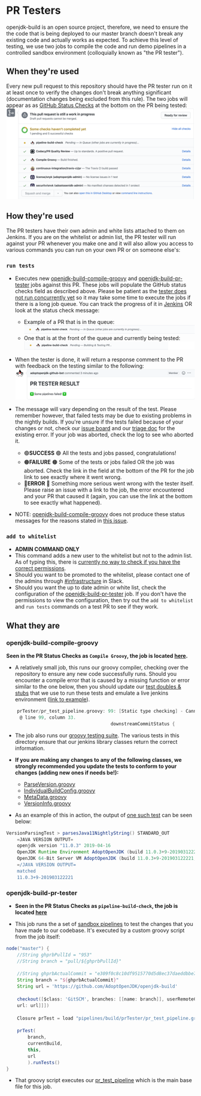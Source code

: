 # PR Testers

openjdk-build is an open source project, therefore, we need to ensure the the code that is being deployed to our master branch doesn't break any existing code and actually works as expected. To achieve this level of testing, we use two jobs to compile the code and run demo pipelines in a controlled sandbox environment (colloquially known as "the PR tester").

## When they're used

Every new pull request to this repository should have the PR tester run on it at least once to verify the changes don't break anything significant (documentation changes being excluded from this rule). The two jobs will appear as as [GitHub Status Checks](https://docs.github.com/en/github/administering-a-repository/about-required-status-checks) at the bottom on the PR being tested:
![Image of PR Tester Checks](./images/pr_tester_checks.png)

## How they're used

The PR testers have their own admin and white lists attached to them on Jenkins.
If you are on the whitelist or admin list, the PR tester will run against your PR whenever you make one and it will also allow you access to various commands you can run on your own PR or on someone else's:

### `run tests`

- Executes new [openjdk-build-compile-groovy](#openjdk-build-compile-groovy) and [openjdk-build-pr-tester](#openjdk-build-pr-tester) jobs against this PR. These jobs will populate the GitHub status checks field as described above. Please be patient as the [tester does not run concurrently yet](https://github.com/AdoptOpenJDK/openjdk-build/issues/2053) so it may take some time to execute the jobs if there is a long job queue. You can track the progress of it in [Jenkins](https://ci.adoptopenjdk.net/job/build-scripts-pr-tester/) OR look at the status check message:

  - Example of a PR that is in the queue:
  ![Image of queued tester](./images/pr_tester_queued.png)
  - One that is at the front of the queue and currently being tested:
  ![Image of building tester](./images/pr_tester_building.png)

- When the tester is done, it will return a response comment to the PR with feedback on the testing similar to the following:
![Image of test result](./images/pr_tester_result.png)

- The message will vary depending on the result of the test. Please remember however, that failed tests may be due to existing problems in the nightly builds. If you're unsure if the tests failed because of your changes or not, check our [issue board](https://github.com/AdoptOpenJDK/openjdk-build/issues) and our [triage doc](https://docs.google.com/document/d/1vcZgHJeR8rW8U8OD23Uob7A1dbLrtkURZUkinUp7f_w/edit?usp=sharing) for the existing error. If your job was aborted, check the log to see who aborted it.

  - 🟢**SUCCESS** 🟢 All the tests and jobs passed, congratulations!
  - 🟠**FAILURE** 🟠 Some of the tests or jobs failed OR the job was aborted. Check the link in the field at the bottom of the PR for the job link to see exactly where it went wrong.
  - 🔴**ERROR** 🔴 Something more serious went wrong with the tester itself. Please raise an issue with a link to the job, the error encountered and your PR that caused it (again, you can use the link at the bottom to see exactly what happened).

- NOTE: [openjdk-build-compile-groovy](#openjdk-build-compile-groovy) does not produce these status messages for the reasons stated in [this issue](https://github.com/AdoptOpenJDK/openjdk-build/issues/2055#issuecomment-688802783).

### `add to whitelist`

- **ADMIN COMMAND ONLY**
- This command adds a new user to the whitelist but not to the admin list. As of typing this, there is [currently no way to check if you have the correct permissions](https://github.com/AdoptOpenJDK/openjdk-build/issues/2055#issuecomment-688801090).
- Should you want to be promoted to the whitelist, please contact one of the admins through [#infrastructure](https://adoptopenjdk.slack.com/archives/C53GHCXL4) in Slack.
- Should you want the up to date admin or white list, check the configuration of the [openjdk-build-pr-tester](https://ci.adoptopenjdk.net/job/build-scripts-pr-tester/job/openjdk-build-pr-tester/) job. If you don't have the permissions to view the configuration, then try out the `add to whitelist` and `run tests` commands on a test PR to see if they work.

## What they are

### openjdk-build-compile-groovy

**Seen in the PR Status Checks as `Compile Groovy`, the job is located [here](https://ci.adoptopenjdk.net/job/build-scripts-pr-tester/job/openjdk-build-compile-groovy/).**

- A relatively small job, this runs our groovy compiler, checking over the repository to ensure any new code successfully runs. Should you encounter a compile error that is caused by a missing function or error similar to the one below, then you should update our [test doubles & stubs](https://github.com/AdoptOpenJDK/openjdk-build/tree/master/pipelines/src/main/groovy) that we use to run these tests and emulate a live jenkins environment ([link to example](https://github.com/AdoptOpenJDK/openjdk-build/commit/27064de6cb4818a8a958476784d2d9b5cb92c55d#diff-c6a79675da9c67a69aa3ee6e26748793)).

```groovy
    prTester/pr_test_pipeline.groovy: 99: [Static type checking] - Cannot find matching method PullRequestTestPipeline#downstreamCommitStatus(groovy.lang.Closure). Please check if the declared type is correct and if the method exists.
     @ line 99, column 33.
                                       downstreamCommitStatus {
```

- The job also runs our [groovy testing suite](https://github.com/AdoptOpenJDK/openjdk-build/tree/master/pipelines/src/test/groovy). The various tests in this directory ensure that our jenkins library classes return the correct information.

- **If you are making any changes to any of the following classes, we strongly recommended you update the tests to conform to your changes (adding new ones if needs be!):**

  - [ParseVersion.groovy](https://github.com/AdoptOpenJDK/openjdk-build/blob/master/pipelines/library/src/ParseVersion.groovy)
  - [IndividualBuildConfig.groovy](https://github.com/AdoptOpenJDK/openjdk-build/blob/master/pipelines/library/src/common/IndividualBuildConfig.groovy)
  - [MetaData.groovy](https://github.com/AdoptOpenJDK/openjdk-build/blob/master/pipelines/library/src/common/MetaData.groovy)
  - [VersionInfo.groovy](https://github.com/AdoptOpenJDK/openjdk-build/blob/master/pipelines/library/src/common/VersionInfo.groovy)

- As an example of this in action, the output of [one such test](https://github.com/AdoptOpenJDK/openjdk-build/blob/master/pipelines/src/test/groovy/VersionParsingTest.groovy#L60-L68) can be seen below:

```groovy
VersionParsingTest > parsesJava11NightlyString() STANDARD_OUT
    =JAVA VERSION OUTPUT=
    openjdk version "11.0.3" 2019-04-16
    OpenJDK Runtime Environment AdoptOpenJDK (build 11.0.3+9-201903122221)
    OpenJDK 64-Bit Server VM AdoptOpenJDK (build 11.0.3+9-201903122221, mixed mode)
    =/JAVA VERSION OUTPUT=
    matched
    11.0.3+9-201903122221
```

### openjdk-build-pr-tester

- **Seen in the PR Status Checks as `pipeline-build-check`, the job is located [here](https://ci.adoptopenjdk.net/job/build-scripts-pr-tester/job/openjdk-build-pr-tester/)**

- This job runs the a set of [sandbox pipelines](https://ci.adoptopenjdk.net/job/build-scripts-pr-tester/job/build-test/) to test the changes that you have made to our codebase. It's executed by a custom groovy script from the job itself:

```groovy
node("master") {
    //String ghprbPullId = "953"
    //String branch = "pull/${ghprbPullId}"

    //String ghprbActualCommit = "e309f0c8c10df9515770d5d8ec37daeddbbe7a15"
    String branch = "${ghprbActualCommit}"
    String url = 'https://github.com/AdoptOpenJDK/openjdk-build'

    checkout([$class: 'GitSCM', branches: [[name: branch]], userRemoteConfigs: [[refspec: " +refs/pull/*/head:refs/remotes/origin/pr/*/head +refs/heads/master:refs/remotes/origin/master +refs/heads/*:refs/remotes/origin/*",
    url: url]]])

    Closure prTest = load "pipelines/build/prTester/pr_test_pipeline.groovy"

    prTest(
        branch,
        currentBuild,
        this,
        url
        ).runTests()
}
```

- That groovy script executes our [pr_test_pipeline](https://github.com/AdoptOpenJDK/openjdk-build/blob/master/pipelines/build/prTester/pr_test_pipeline.groovy) which is the main base file for this job.
